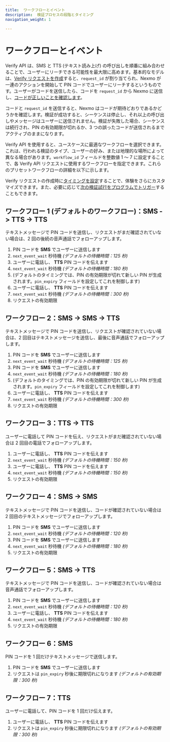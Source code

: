 ```yaml
---
title:  ワークフローとイベント
description:  検証プロセスの段階とタイミング
navigation_weight: 1

---
```



ワークフローとイベント
===========

Verify API は、SMS と TTS (テキスト読み上げ) の呼び出しを順番に組み合わせることで、ユーザーにリーチできる可能性を最大限に高めます。基本的なモデルは、[Verify リクエストを作成](/verify/code-snippets/send-verify-request)すると、`request_id` が割り当てられ、Nexmo が一連のアクションを開始して PIN コードでユーザーにリーチするというものです。ユーザーがコードを送信したら、コードを `request_id` から Nexmo に送信し、[コードが正しいことを確認します](/verify/code-snippets/check-verify-request)。

コードと `request_id` を送信すると、Nexmo はコードが期待どおりであるかどうかを確認します。検証が成功すると、シーケンスは停止し、それ以上の呼び出しやメッセージはユーザーに送信されません。検証が失敗した場合、シーケンスは続行され、PIN の有効期限が切れるか、3 つの誤ったコードが送信されるまでアクティブのままになります。

Verify API を使用すると、ユースケースに最適なワークフローを選択できます。これは、行われる検証のタイプ、ユーザーの好み、または地理的な場所によって異なる場合があります。`workflow_id` フィールドを整数値 1 ～ 7 に設定することで、各 Verify API リクエストに使用するワークフローを指定できます。これらのプリセットワークフローの詳細を以下に示します。

Verify リクエストの作成時に[タイミングを設定](/verify/guides/changing-default-timings)することで、体験をさらにカスタマイズできます。また、必要に応じて[次の検証試行をプログラムでトリガー](/verify/code-snippets/trigger-next-verification-process)することもできます。

ワークフロー 1 (デフォルトのワークフロー)：SMS -> TTS -> TTS
-------------------------------------------------

テキストメッセージで PIN コードを送信し、リクエストがまだ確認されていない場合は、2 回の後続の音声通話でフォローアップします。

1. PIN コードを **SMS** でユーザーに送信します
2. `next_event_wait` 秒待機 *(デフォルトの待機時間：125 秒)* 
3. ユーザーに電話し、 **TTS** PIN コードを伝えます
4. `next_event_wait` 秒待機 *(デフォルトの待機時間：180 秒)* 
5. (デフォルトのタイミングでは、PIN の有効期限が切れて新しい PIN が生成されます。`pin_expiry` フィールドを設定してこれを制御します)
6. ユーザーに電話し、 **TTS** PIN コードを伝えます
7. `next_event_wait` 秒待機 *(デフォルトの待機時間：300 秒)* 
8. リクエストの有効期限

ワークフロー 2：SMS -> SMS -> TTS
------------------------------

テキストメッセージで PIN コードを送信し、リクエストが確認されていない場合は、2 回目はテキストメッセージを送信し、最後に音声通話でフォローアップします。

1. PIN コードを **SMS** でユーザーに送信します
2. `next_event_wait` 秒待機 *(デフォルトの待機時間：125 秒)* 
3. PIN コードを **SMS** でユーザーに送信します
4. `next_event_wait` 秒待機 *(デフォルトの待機時間：180 秒)* 
5. (デフォルトのタイミングでは、PIN の有効期限が切れて新しい PIN が生成されます。`pin_expiry` フィールドを設定してこれを制御します)
6. ユーザーに電話し、 **TTS** PIN コードを伝えます
7. `next_event_wait` 秒待機 *(デフォルトの待機時間：300 秒)* 
8. リクエストの有効期限

ワークフロー 3：TTS -> TTS
---------------------

ユーザーに電話して PIN コードを伝え、リクエストがまだ確認されていない場合は 2 回目の電話でフォローアップします。

1. ユーザーに電話し、 **TTS** PIN コードを伝えます
2. `next_event_wait` 秒待機 *(デフォルトの待機時間：150 秒)* 
3. ユーザーに電話し、 **TTS** PIN コードを伝えます
4. `next_event_wait` 秒待機 *(デフォルトの待機時間：150 秒)* 
5. リクエストの有効期限

ワークフロー 4：SMS -> SMS
---------------------

テキストメッセージで PIN コードを送信し、コードが確認されていない場合は 2 回目のテキストメッセージでフォローアップします。

1. PIN コードを **SMS** でユーザーに送信します
2. `next_event_wait` 秒待機 *(デフォルトの待機時間：120 秒)* 
3. PIN コードを **SMS** でユーザーに送信します
4. `next_event_wait` 秒待機 *(デフォルトの待機時間：180 秒)* 
5. リクエストの有効期限

ワークフロー 5：SMS -> TTS
---------------------

テキストメッセージで PIN コードを送信し、コードが確認されていない場合は音声通話でフォローアップします。

1. PIN コードを **SMS** でユーザーに送信します
2. `next_event_wait` 秒待機 *(デフォルトの待機時間：120 秒)* 
3. ユーザーに電話し、 **TTS** PIN コードを伝えます
4. `next_event_wait` 秒待機 *(デフォルトの待機時間：180 秒)* 
5. リクエストの有効期限

ワークフロー 6：SMS
------------

PIN コードを 1 回だけテキストメッセージで送信します。

1. PIN コードを **SMS** でユーザーに送信します
2. リクエストは `pin_expiry` 秒後に期限切れになります *(デフォルトの有効期限：300 秒)* 

ワークフロー 7：TTS
------------

ユーザーに電話して、PIN コードを 1 回だけ伝えます。

1. ユーザーに電話し、 **TTS** PIN コードを伝えます
2. リクエストは `pin_expiry` 秒後に期限切れになります *(デフォルトの有効期限：300 秒)*

